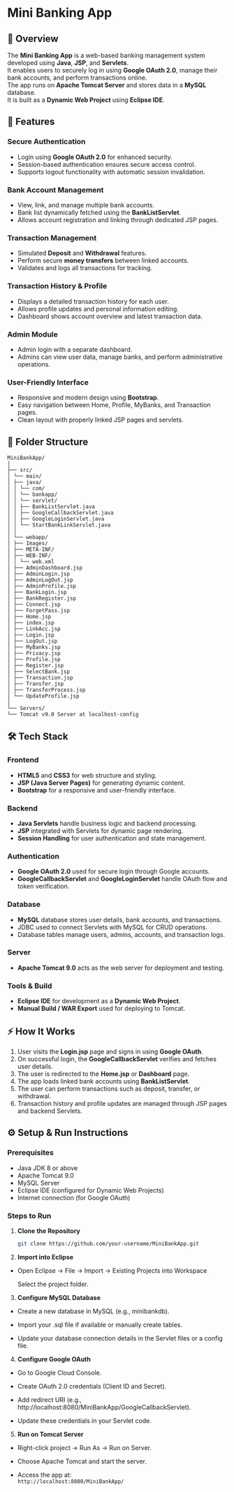# Mini Banking App

## 🧾 Overview
The **Mini Banking App** is a web-based banking management system developed using **Java**, **JSP**, and **Servlets**.  
It enables users to securely log in using **Google OAuth 2.0**, manage their bank accounts, and perform transactions online.  
The app runs on **Apache Tomcat Server** and stores data in a **MySQL** database.  
It is built as a **Dynamic Web Project** using **Eclipse IDE**.

## 🚀 Features
### Secure Authentication
- Login using **Google OAuth 2.0** for enhanced security.
- Session-based authentication ensures secure access control.
- Supports logout functionality with automatic session invalidation.

### Bank Account Management
- View, link, and manage multiple bank accounts.
- Bank list dynamically fetched using the **BankListServlet**.
- Allows account registration and linking through dedicated JSP pages.

### Transaction Management
- Simulated **Deposit** and **Withdrawal** features.
- Perform secure **money transfers** between linked accounts.
- Validates and logs all transactions for tracking.

### Transaction History & Profile
- Displays a detailed transaction history for each user.
- Allows profile updates and personal information editing.
- Dashboard shows account overview and latest transaction data.

### Admin Module
- Admin login with a separate dashboard.
- Admins can view user data, manage banks, and perform administrative operations.

### User-Friendly Interface
- Responsive and modern design using **Bootstrap**.
- Easy navigation between Home, Profile, MyBanks, and Transaction pages.
- Clean layout with properly linked JSP pages and servlets.

## 📁 Folder Structure 
```
MiniBankApp/
│
├── src/
│ └── main/
│ ├── java/
│ │ └── com/
│ │ └── bankapp/
│ │ └── servlet/
│ │ ├── BankListServlet.java
│ │ ├── GoogleCallbackServlet.java
│ │ ├── GoogleLoginServlet.java
│ │ └── StartBankLinkServlet.java
│ │
│ └── webapp/
│ ├── Images/
│ ├── META-INF/
│ ├── WEB-INF/
│ │ └── web.xml
│ ├── AdminDashboard.jsp
│ ├── AdminLogin.jsp
│ ├── AdminLogOut.jsp
│ ├── AdminProfile.jsp
│ ├── BankLogin.jsp
│ ├── BankRegister.jsp
│ ├── Connect.jsp
│ ├── ForgetPass.jsp
│ ├── Home.jsp
│ ├── index.jsp
│ ├── LinkAcc.jsp
│ ├── Login.jsp
│ ├── LogOut.jsp
│ ├── MyBanks.jsp
│ ├── Privacy.jsp
│ ├── Profile.jsp
│ ├── Register.jsp
│ ├── SelectBank.jsp
│ ├── Transaction.jsp
│ ├── Transfer.jsp
│ ├── TransferProcess.jsp
│ └── UpdateProfile.jsp
│
└── Servers/
└── Tomcat v9.0 Server at localhost-config
```

## 🛠 Tech Stack

### Frontend
- **HTML5** and **CSS3** for web structure and styling.  
- **JSP (Java Server Pages)** for generating dynamic content.  
- **Bootstrap** for a responsive and user-friendly interface.

### Backend
- **Java Servlets** handle business logic and backend processing.  
- **JSP** integrated with Servlets for dynamic page rendering.  
- **Session Handling** for user authentication and state management.

### Authentication
- **Google OAuth 2.0** used for secure login through Google accounts.  
- **GoogleCallbackServlet** and **GoogleLoginServlet** handle OAuth flow and token verification.

### Database
- **MySQL** database stores user details, bank accounts, and transactions.  
- JDBC used to connect Servlets with MySQL for CRUD operations.  
- Database tables manage users, admins, accounts, and transaction logs.

### Server
- **Apache Tomcat 9.0** acts as the web server for deployment and testing.

### Tools & Build
- **Eclipse IDE** for development as a **Dynamic Web Project**.  
- **Manual Build / WAR Export** used for deploying to Tomcat.

## ⚡ How It Works
1. User visits the **Login.jsp** page and signs in using **Google OAuth**.  
2. On successful login, the **GoogleCallbackServlet** verifies and fetches user details.  
3. The user is redirected to the **Home.jsp** or **Dashboard** page.  
4. The app loads linked bank accounts using **BankListServlet**.  
5. The user can perform transactions such as deposit, transfer, or withdrawal.  
6. Transaction history and profile updates are managed through JSP pages and backend Servlets.

## ⚙️ Setup & Run Instructions

### Prerequisites
- Java JDK 8 or above  
- Apache Tomcat 9.0  
- MySQL Server  
- Eclipse IDE (configured for Dynamic Web Projects)  
- Internet connection (for Google OAuth)

### Steps to Run
1. **Clone the Repository**
 
   ```bash
   git clone https://github.com/your-username/MiniBankApp.git 
3. **Import into Eclipse**

- Open Eclipse → File → Import → Existing Projects into Workspace

  Select the project folder.

3. **Configure MySQL Database**

- Create a new database in MySQL (e.g., minibankdb).

- Import your .sql file if available or manually create tables.

- Update your database connection details in the Servlet files or a config file.

4. **Configure Google OAuth**

- Go to Google Cloud Console.

- Create OAuth 2.0 credentials (Client ID and Secret).

- Add redirect URI (e.g., http://localhost:8080/MiniBankApp/GoogleCallbackServlet).

- Update these credentials in your Servlet code.

5. **Run on Tomcat Server**

- Right-click project → Run As → Run on Server.

- Choose Apache Tomcat and start the server.

- Access the app at:  
``` http://localhost:8080/MiniBankApp/ ```
